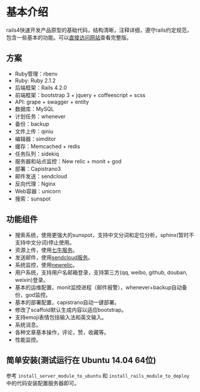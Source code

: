 # 基本介绍

rails4快速开发产品原型的基础代码，结构清晰，注释详细，遵守rails约定规范，包含一些基本的功能。可以[直接访问网站](http://121.42.161.252/)查看完整版。


## 方案

* Ruby管理：rbenv
* Ruby: Ruby 2.1.2
* 后端框架：Rails 4.2.0
* 前端框架：bootstrap 3 + jquery + coffeescript + scss
* API: grape + swagger + entity
* 数据库：MySQL
* 计划任务：whenever
* 备份：backup
* 文件上传：qiniu
* 编辑器：simditor
* 缓存：Memcached + redis
* 任务队列：sidekiq
* 服务器和站点监控：New relic + monit + god
* 部署：Capistrano3
* 邮件发送：sendcloud
* 反向代理：Nginx
* Web容器：unicorn
* 搜索：sunspot


## 功能组件

* 搜索系统，使用更强大的sunspot，支持中文分词和定位分析，sphinx(暂时不支持中文分词)停止使用。
* 资源上传，使用[七牛服务](http://www.qiniu.com/)。
* 发送邮件，使用[sendcloud服务](https://sendcloud.sohu.com/)。
* 系统监控，使用[newrelic](https://rpm.newrelic.com)。
* 用户系统，支持用户名邮箱登录，支持第三方(qq, weibo, github, douban, weixin)登录。
* 基本的运维配置，monit监控进程（邮件报警），whenever+backup自动备份，god监控。
* 基本的部署配置，capistrano自动一键部署。
* 修改了scaffold默认生成内容以适应bootstrap。
* 支持emoji表情包括输入法和英文输入。
* 系统消息。
* 各种文章基本操作，评论，赞，收藏等。
* 性能监控。


## 简单安装(测试运行在 Ubuntu 14.04 64位)

参考 `install_server_module_to_ubuntu` 和 `install_rails_module_to_deploy` 中的代码安装配置服务器即可。